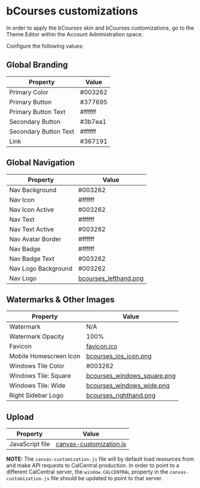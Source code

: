 # bCourses customizations

In order to apply the bCourses skin and bCourses customizations, go to the Theme Editor within the Account Administration space.

Configure the following values:

## Global Branding

| Property              | Value   |
|-----------------------|---------|
| Primary Color         | #003262 |
| Primary Button        | #377695 |
| Primary Button Text   | #ffffff |
| Secondary Button      | #3b7ea1 |
| Secondary Button Text | #ffffff |
| Link                  | #367191 |

## Global Navigation

| Property              | Value                          |
|-----------------------|--------------------------------|
| Nav Background        | #003262                        |
| Nav Icon              | #ffffff                        |
| Nav Icon Active       | #003262                        |
| Nav Text              | #ffffff                        |
| Nav Text Active       | #003262                        |
| Nav Avatar Border     | #ffffff                        |
| Nav Badge             | #ffffff                        |
| Nav Badge Text        | #003262                        |
| Nav Logo Background   | #003262                        |
| Nav Logo              | [bcourses_lefthand.png](public/canvas-customization/images/bcourses_lefthand.png) |

## Watermarks & Other Images

| Property               | Value                                |
|------------------------|--------------------------------------|
| Watermark              | N/A                                  |
| Watermark Opacity      | 100%                                 |
| Favicon                | [favicon.ico](public/canvas-customization/images/favicon.ico) |
| Mobile Homescreen Icon | [bcourses_ios_icon.png](public/canvas-customization/images/bcourses_ios_icon.png) |
| Windows Tile Color     | #003262                              |
| Windows Tile: Square   | [bcourses_windows_square.png](public/canvas-customization/images/bcourses_windows_square.png) |
| Windows Tile: Wide     | [bcourses_windows_wide.png](public/canvas-customization/images/bcourses_windows_wide.png) |
| Right Sidebar Logo     | [bcourses_righthand.png](public/canvas-customization/images/bcourses_righthand.png) |

## Upload

| Property               | Value                     |
|----------------------- |---------------------------|
| JavaScript file        | [canvas-customization.js](public/canvas-customization/canvas-customization.js) |

**NOTE:** The `canvas-customization.js` file will by default load resources from and make API requests to CalCentral production. In order to point to a different CalCentral server, the `window.CALCENTRAL` property in the `canvas-customization.js` file should be updated to point to that server.
